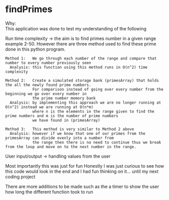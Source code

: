 # findPrimes

Why:  
  This application was done to test my understanding of the following
  
  Run time complexity -> the aim is to find primes number in a given range example 2-50. However there are three method used to find these prime done in this python program.

    Method 1:   We go through each number of the range and compare that number to every number previously seen
      Analysis: this function using this method runs in O(n^2) time complexity

    Method 2:   Create a simulated storage bank (primesArray) that holds the all the newly found prime numbers.
                For comparison instead of going over every number from the beginning we go over every number in
                the prime number memory bank
      Analysis: by implementing this approach we are no longer running at O(n^2) instead we are running at O(n*m)
                where n is the elements in the range given to find the prime numbers and m is the number of prime numbers
                we have found in (primesArray)

    Method 3:   This method is very similar to Method 2 above
      Analysis: however if we know that one of our primes from the primesArray can divide evenly into a number from
                the range then there is no need to continue thus we break from the loop and move on to the next number in the range.



  User input/output   -> handling values from the user


  Most importantly this was just for fun
    Honestly I was just curious  to see how this code would look in the end and I had fun thinking on it... until my next coding project


There are more additions to be made such as the a timer to show the user how long the different function took to run
